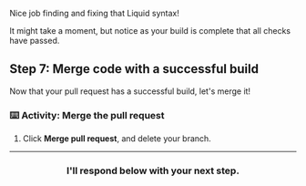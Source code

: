 Nice job finding and fixing that Liquid syntax!

It might take a moment, but notice as your build is complete that all checks have passed.

## Step 7: Merge code with a successful build

Now that your pull request has a successful build, let's merge it!

### :keyboard: Activity: Merge the pull request

1. Click **Merge pull request**, and delete your branch.

<hr>
<h3 align="center">I'll respond below with your next step.</h3>
